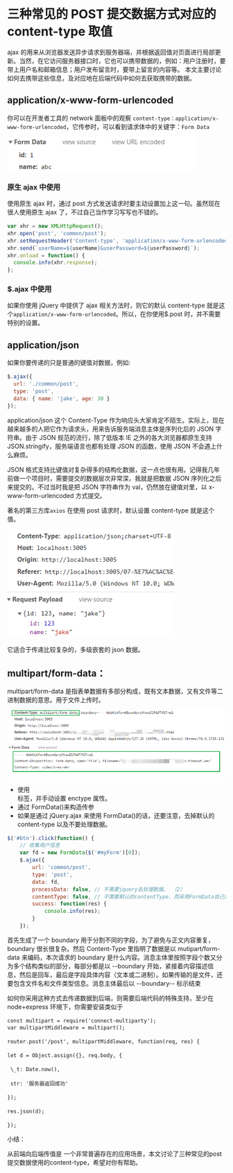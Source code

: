 # 三种常见的 POST 提交数据方式对应的 content-type 取值

ajax 的用来从浏览器发送异步请求到服务器端，并根据返回值对页面进行局部更新。当然，在它访问服务器接口时，它也可以携带数据的，例如：用户注册时，要带上用户名和邮箱信息；用户发布留言时，要带上留言的内容等。 本文主要讨论如何去携带这些信息，及对应地在后端代码中如何去获取携带的数据。

## application/x-www-form-urlencoded

你可以在开发者工具的 network 面板中的观察 `content-type：application/x-www-form-urlencoded`，它传参时，可以看到请求体中的关键字：`Form Data`

![1559566184130](assets/1559566184130.png)

### 原生 ajax 中使用

使用原生 ajax 时，通过 post 方式发送请求时要主动设置加上这一句。虽然现在很人使用原生 ajax 了，不过自己当作学习写写也不错的。

```javascript
var xhr = new XMLHttpRequest();
xhr.open('post', 'common/post');
xhr.setRequestHeader('Content-type', 'application/x-www-form-urlencoded');
xhr.send(`userName=${userName}&userPassword=${userPassword}`);
xhr.onload = function() {
  console.info(xhr.response);
};
```

### \$.ajax 中使用

如果你使用 jQuery 中提供了 ajax 相关方法时，则它的默认 content-type 就是这个`application/x-www-form-urlencoded`。所以，在你使用\$.post 时，并不需要特别的设置。

## application/json

如果你要传递的只是普通的键值对数据，例如:

```javascript
$.ajax({
  url: './common/post',
  type: 'post',
  data: { name: 'jake', age: 30 }
});
```

application/json 这个 Content-Type 作为响应头大家肯定不陌生。实际上，现在越来越多的人把它作为请求头，用来告诉服务端消息主体是序列化后的 JSON 字符串。由于 JSON 规范的流行，除了低版本 IE 之外的各大浏览器都原生支持 JSON.stringify，服务端语言也都有处理 JSON 的函数，使用 JSON 不会遇上什么麻烦。

JSON 格式支持比键值对复杂得多的结构化数据，这一点也很有用。记得我几年前做一个项目时，需要提交的数据层次非常深，我就是把数据 JSON 序列化之后来提交的。不过当时我是把 JSON 字符串作为 val，仍然放在键值对里，以 x-www-form-urlencoded 方式提交。

著名的第三方库`axios` 在使用 post 请求时，默认设置 content-type 就是这个值。

![1559566728597](assets/1559566728597.png)

它适合于传递比较复杂的，多级嵌套的 json 数据。

## multipart/form-data：

multipart/form-data 是指表单数据有多部分构成，既有文本数据，又有文件等二进制数据的意思。用于文件上传时。

![1559566471039](assets/1559566471039.png)

- 使用 <form> 标签，并手动设置 enctype 属性。
- 通过 FormData()来构造传参
- 如果是通过 jQuery.ajax 来使用 FormData()的话，还要注意，去掉默认的 content-type 以及不要处理数据。

```javascript
$('#btn').click(function() {
    // 收集用户信息
    var fd = new FormData($('#myForm')[0]);
    $.ajax({
        url: 'common/post',
        type: 'post',
        data: fd,
        processData: false, // 不需要jquery去处理数据。 （2）
        contentType: false, // 不需要默认的contentType，而采用FormData自己的 （3）
        success: function(res) {
            console.info(res);
        }
    });
```

首先生成了一个 boundary 用于分割不同的字段，为了避免与正文内容重复，boundary 很长很复杂。然后 Content-Type 里指明了数据是以 mutipart/form-data 来编码，本次请求的 boundary 是什么内容。消息主体里按照字段个数又分为多个结构类似的部分，每部分都是以 --boundary 开始，紧接着内容描述信息，然后是回车，最后是字段具体内容（文本或二进制）。如果传输的是文件，还要包含文件名和文件类型信息。消息主体最后以 --boundary-- 标示结束

如何你采用这种方式去传递数据到后端，则需要后端代码的特殊支持，至少在 node+express 环境下，你需要安装类似于

```
const multipart = require('connect-multiparty');
var multipartMiddleware = multipart();

router.post('/post', multipartMiddleware, function(req, res) {

let d = Object.assign({}, req.body, {

 \_t: Date.now(),

 str: '服务器返回成功'

});

res.json(d);

});
```

小结：

从前端向后端传值是 一个非常普遍存在的应用场景，本文讨论了三种常见的post提交数据使用的content-type，希望对你有帮助。